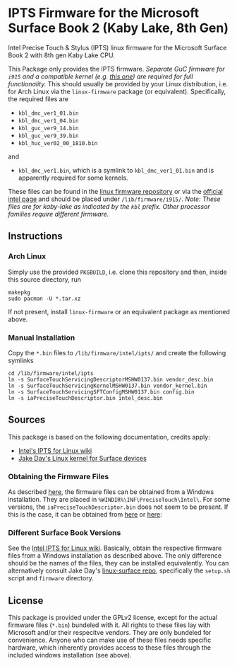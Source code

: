 # IPTS Firmware for the Microsoft Surface Book 2 (Kaby Lake, 8th Gen)

Intel Precise Touch & Stylus (IPTS) linux firmware for the Microsoft Surface Book 2 with 8th gen Kaby Lake CPU.

This Package only provides the IPTS firmware.
_Separate GuC firmware for `i915` and a compatible kernel (e.g. [this one][jakeday-linux-surface]) are required for full functionality._
This should usually be provided by your Linux distribution, i.e. for Arch Linux via the `linux-firmware` package (or equivalent).
Specifically, the required files are

- `kbl_dmc_ver1_01.bin`
- `kbl_dmc_ver1_04.bin`
- `kbl_guc_ver9_14.bin`
- `kbl_guc_ver9_39.bin`
- `kbl_huc_ver02_00_1810.bin`

and

- `kbl_dmc_ver1.bin`, which is a symlink to `kbl_dmc_ver1_01.bin` and is apparently required for some kernels.

These files can be found in the [linux firmware repository][firmware-i915-kernel] or via the [official intel page][firmware-i915-intel] and should be placed under `/lib/firmware/i915/`.
_Note: These files are for kaby-lake as indicated by the `kbl` prefix._
_Other processor families require different firmware._

## Instructions

### Arch Linux

Simply use the provided `PKGBUILD`, i.e. clone this repository and then, inside this source directory, run

```shell
makepkg
sudo pacman -U *.tar.xz
```

If not present, install `linux-firmware` or an equivalent package as mentioned above.

### Manual Installation

Copy the `*.bin` files to `/lib/firmware/intel/ipts/` and create the following symlinks

```shell
cd /lib/firmware/intel/ipts
ln -s SurfaceTouchServicingDescriptorMSHW0137.bin vendor_desc.bin
ln -s SurfaceTouchServicingKernelMSHW0137.bin vendor_kernel.bin
ln -s SurfaceTouchServicingSFTConfigMSHW0137.bin config.bin
ln -s iaPreciseTouchDescriptor.bin intel_desc.bin
```

## Sources

This package is based on the following documentation, credits apply:

- [Intel's IPTS for Linux wiki][ipts-linux-wiki]
- [Jake Day's Linux kernel for Surface devices][jakeday-linux-surface]

### Obtaining the Firmware Files

As described [here][ipts-linux-wiki], the firmware files can be obtained from a Windows installation.
They are placed in `%WINDIR%\INF\PreciseTouch\Intel\`.
For some versions, the `iaPreciseTouchDescriptor.bin` does not seem to be present.
If this is the case, it can be obtained from [here][jakeday-linux-surface-firmware] or [here][axelrtgs-linux-firmware]:

### Different Surface Book Versions

See the [Intel IPTS for Linux wiki][ipts-linux-wiki].
Basically, obtain the respective firmware files from a Windows installation as described above.
The only difference should be the names of the files, they can be installed equivalently.
You can alternatively consult Jake Day's [linux-surface repo][jakeday-linux-surface], specifically the `setup.sh` script and `firmware` directory.

## License

This package is provided under the GPLv2 license, except for the actual firmware files (`*.bin`) bundeled with it.
All rights to these files lay with Microsoft and/or their respecitve vendors.
They are only bundeled for convenience.
Anyone who can make use of these files needs specific hardware, which inherently provides access to these files through the included windows installation (see above).

[firmware-i915-kernel]: https://git.kernel.org/pub/scm/linux/kernel/git/firmware/linux-firmware.git/tree/i915
[firmware-i915-intel]: https://01.org/linuxgraphics/downloads/firmware
[ipts-linux-wiki]: https://github.com/ipts-linux-org/ipts-linux-new/wiki
[jakeday-linux-surface]: https://github.com/jakeday/linux-surface
[jakeday-linux-surface-firmware]: https://github.com/jakeday/linux-surface/tree/master/firmware
[axelrtgs-linux-firmware]: https://github.com/axelrtgs/linux-firmware-ipts/tree/master/intel/ipts
